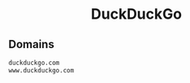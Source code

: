 


<h1 align="center">DuckDuckGo</h1>  


## Domains


```html
duckduckgo.com
www.duckduckgo.com
```  

